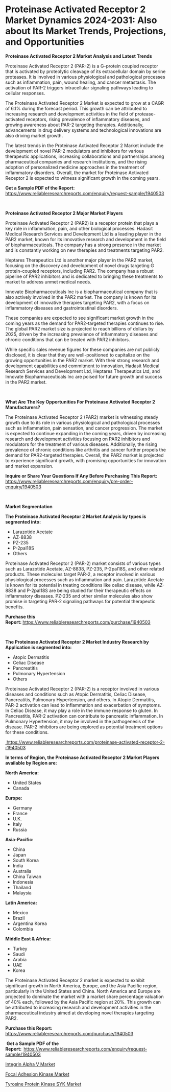 <p><h1>Proteinase Activated Receptor 2 Market Dynamics 2024-2031: Also about Its Market Trends, Projections, and Opportunities</h1></p><p><strong>Proteinase Activated Receptor 2 Market Analysis and Latest Trends</strong></p>
<p><p>Proteinase Activated Receptor 2 (PAR-2) is a G-protein coupled receptor that is activated by proteolytic cleavage of its extracellular domain by serine proteases. It is involved in various physiological and pathological processes such as inflammation, pain, wound healing, and cancer metastasis. The activation of PAR-2 triggers intracellular signaling pathways leading to cellular responses.</p><p>The Proteinase Activated Receptor 2 Market is expected to grow at a CAGR of 6.1% during the forecast period. This growth can be attributed to increasing research and development activities in the field of protease-activated receptors, rising prevalence of inflammatory diseases, and growing awareness about PAR-2 targeting therapies. Additionally, advancements in drug delivery systems and technological innovations are also driving market growth.</p><p>The latest trends in the Proteinase Activated Receptor 2 Market include the development of novel PAR-2 modulators and inhibitors for various therapeutic applications, increasing collaborations and partnerships among pharmaceutical companies and research institutions, and the rising adoption of personalized medicine approaches in the treatment of inflammatory disorders. Overall, the market for Proteinase Activated Receptor 2 is expected to witness significant growth in the coming years.</p></p>
<p><strong>Get a Sample PDF of the Report:&nbsp;</strong> <a href="https://www.reliableresearchreports.com/enquiry/request-sample/1940503">https://www.reliableresearchreports.com/enquiry/request-sample/1940503</a></p>
<p>&nbsp;</p>
<p><strong>Proteinase Activated Receptor 2 Major Market Players</strong></p>
<p><p>Proteinase Activated Receptor 2 (PAR2) is a receptor protein that plays a key role in inflammation, pain, and other biological processes. Hadasit Medical Research Services and Development Ltd is a leading player in the PAR2 market, known for its innovative research and development in the field of biopharmaceuticals. The company has a strong presence in the market and is constantly working on new therapies and treatments targeting PAR2.</p><p>Heptares Therapeutics Ltd is another major player in the PAR2 market, focusing on the discovery and development of novel drugs targeting G protein-coupled receptors, including PAR2. The company has a robust pipeline of PAR2 inhibitors and is dedicated to bringing these treatments to market to address unmet medical needs.</p><p>Innovate Biopharmaceuticals Inc is a biopharmaceutical company that is also actively involved in the PAR2 market. The company is known for its development of innovative therapies targeting PAR2, with a focus on inflammatory diseases and gastrointestinal disorders.</p><p>These companies are expected to see significant market growth in the coming years as the demand for PAR2-targeted therapies continues to rise. The global PAR2 market size is projected to reach billions of dollars by 2025, driven by the increasing prevalence of inflammatory diseases and chronic conditions that can be treated with PAR2 inhibitors.</p><p>While specific sales revenue figures for these companies are not publicly disclosed, it is clear that they are well-positioned to capitalize on the growing opportunities in the PAR2 market. With their strong research and development capabilities and commitment to innovation, Hadasit Medical Research Services and Development Ltd, Heptares Therapeutics Ltd, and Innovate Biopharmaceuticals Inc are poised for future growth and success in the PAR2 market.</p></p>
<p>&nbsp;</p>
<p><strong>What Are The Key Opportunities For Proteinase Activated Receptor 2 Manufacturers?</strong></p>
<p><p>The Proteinase Activated Receptor 2 (PAR2) market is witnessing steady growth due to its role in various physiological and pathological processes such as inflammation, pain sensation, and cancer progression. The market is expected to continue expanding in the coming years, driven by increasing research and development activities focusing on PAR2 inhibitors and modulators for the treatment of various diseases. Additionally, the rising prevalence of chronic conditions like arthritis and cancer further propels the demand for PAR2-targeted therapies. Overall, the PAR2 market is projected to experience significant growth, with promising opportunities for innovation and market expansion.</p></p>
<p><strong>Inquire or Share Your Questions If Any Before Purchasing This Report:</strong> <a href="https://www.reliableresearchreports.com/enquiry/pre-order-enquiry/1940503">https://www.reliableresearchreports.com/enquiry/pre-order-enquiry/1940503</a></p>
<p>&nbsp;</p>
<p><strong>Market Segmentation</strong></p>
<p><strong>The Proteinase Activated Receptor 2 Market Analysis by types is segmented into:</strong></p>
<p><ul><li>Larazotide Acetate</li><li>AZ-8838</li><li>PZ-235</li><li>P-2pal18S</li><li>Others</li></ul></p>
<p><p>Proteinase Activated Receptor 2 (PAR-2) market consists of various types such as Larazotide Acetate, AZ-8838, PZ-235, P-2pal18S, and other related products. These molecules target PAR-2, a receptor involved in various physiological processes such as inflammation and pain. Larazotide Acetate is known for its potential in treating conditions like celiac disease, while AZ-8838 and P-2pal18S are being studied for their therapeutic effects on inflammatory diseases. PZ-235 and other similar molecules also show promise in targeting PAR-2 signaling pathways for potential therapeutic benefits.</p></p>
<p><strong>Purchase this Report:&nbsp;</strong><a href="https://www.reliableresearchreports.com/purchase/1940503">https://www.reliableresearchreports.com/purchase/1940503</a></p>
<p>&nbsp;</p>
<p><strong>The Proteinase Activated Receptor 2 Market Industry Research by Application is segmented into:</strong></p>
<p><ul><li>Atopic Dermatitis</li><li>Celiac Disease</li><li>Pancreatitis</li><li>Pulmonary Hypertension</li><li>Others</li></ul></p>
<p><p>Proteinase Activated Receptor 2 (PAR-2) is a receptor involved in various diseases and conditions such as Atopic Dermatitis, Celiac Disease, Pancreatitis, Pulmonary Hypertension, and others. In Atopic Dermatitis, PAR-2 activation can lead to inflammation and exacerbation of symptoms. In Celiac Disease, it may play a role in the immune response to gluten. In Pancreatitis, PAR-2 activation can contribute to pancreatic inflammation. In Pulmonary Hypertension, it may be involved in the pathogenesis of the disease. PAR-2 inhibitors are being explored as potential treatment options for these conditions.</p></p>
<p><a href="https://www.reliableresearchreports.com/proteinase-activated-receptor-2-r1940503">&nbsp;https://www.reliableresearchreports.com/proteinase-activated-receptor-2-r1940503</a></p>
<p><strong>In terms of Region, the Proteinase Activated Receptor 2 Market Players available by Region are:</strong></p>
<p>
    <p> <strong> North America: </strong>
        <ul>
            <li>United States</li>
            <li>Canada</li>
        </ul>
        </p> 
    <p> <strong> Europe: </strong>
        <ul>
            <li>Germany</li>
            <li>France</li>
            <li>U.K.</li>
            <li>Italy</li>
            <li>Russia</li>
        </ul>
        </p> 
    <p> <strong> Asia-Pacific: </strong>
        <ul>
            <li>China</li>
            <li>Japan</li>
            <li>South Korea</li>
            <li>India</li>
            <li>Australia</li>
            <li>China Taiwan</li>
            <li>Indonesia</li>
            <li>Thailand</li>
            <li>Malaysia</li>
        </ul>
        </p> 
    <p> <strong> Latin America: </strong>
        <ul>
            <li>Mexico</li>
            <li>Brazil</li>
            <li>Argentina Korea</li>
            <li>Colombia</li>
        </ul>
        </p> 
    <p> <strong> Middle East & Africa: </strong>
        <ul>
            <li>Turkey</li>
            <li>Saudi</li>
            <li>Arabia</li>
            <li>UAE</li>
            <li>Korea</li>
        </ul>
    </p>
    </p>
<p><p>The Proteinase Activated Receptor 2 market is expected to exhibit significant growth in North America, Europe, and the Asia Pacific region, particularly in the United States and China. North America and Europe are projected to dominate the market with a market share percentage valuation of 40% each, followed by the Asia Pacific region at 20%. This growth can be attributed to increasing research and development activities in the pharmaceutical industry aimed at developing novel therapies targeting PAR2.</p></p>
<p><strong>Purchase this Report: </strong><a href="https://www.reliableresearchreports.com/purchase/1940503">https://www.reliableresearchreports.com/purchase/1940503</a></p>
<p>&nbsp;<strong>Get a Sample PDF of the Report:&nbsp;&nbsp;</strong><a href="https://www.reliableresearchreports.com/enquiry/request-sample/1940503">https://www.reliableresearchreports.com/enquiry/request-sample/1940503</a></p>
<p><strong></strong></p>
<p><p><a href="https://github.com/RosemarieLeffler2023/Market-Research-Report-List-1/blob/main/integrin-alpha-v-market.md">Integrin Alpha V Market</a></p><p><a href="https://github.com/nancykennedykellievqfqt2/Market-Research-Report-List-2/blob/main/focal-adhesion-kinase-market.md">Focal Adhesion Kinase Market</a></p><p><a href="https://github.com/susanjprice2023/Market-Research-Report-List-1/blob/main/tyrosine-protein-kinase-syk-market.md">Tyrosine Protein Kinase SYK Market</a></p></p>